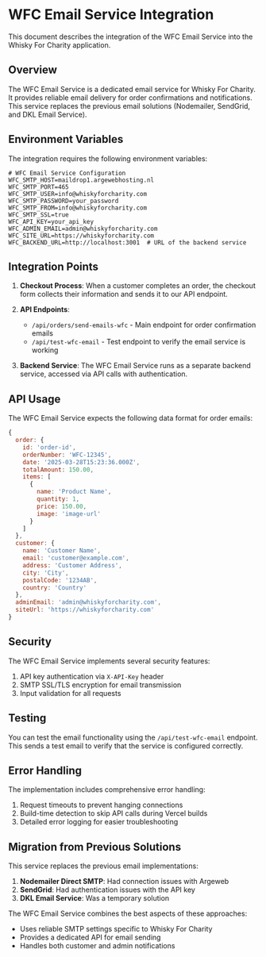 # WFC Email Service Integration

This document describes the integration of the WFC Email Service into the Whisky For Charity application.

## Overview

The WFC Email Service is a dedicated email service for Whisky For Charity. It provides reliable email delivery for order confirmations and notifications. This service replaces the previous email solutions (Nodemailer, SendGrid, and DKL Email Service).

## Environment Variables

The integration requires the following environment variables:

```env
# WFC Email Service Configuration
WFC_SMTP_HOST=maildrop1.argewebhosting.nl
WFC_SMTP_PORT=465
WFC_SMTP_USER=info@whiskyforcharity.com
WFC_SMTP_PASSWORD=your_password
WFC_SMTP_FROM=info@whiskyforcharity.com
WFC_SMTP_SSL=true
WFC_API_KEY=your_api_key
WFC_ADMIN_EMAIL=admin@whiskyforcharity.com
WFC_SITE_URL=https://whiskyforcharity.com
WFC_BACKEND_URL=http://localhost:3001  # URL of the backend service
```

## Integration Points

1. **Checkout Process**: When a customer completes an order, the checkout form collects their information and sends it to our API endpoint.

2. **API Endpoints**: 
   - `/api/orders/send-emails-wfc` - Main endpoint for order confirmation emails
   - `/api/test-wfc-email` - Test endpoint to verify the email service is working

3. **Backend Service**: The WFC Email Service runs as a separate backend service, accessed via API calls with authentication.

## API Usage

The WFC Email Service expects the following data format for order emails:

```javascript
{
  order: {
    id: 'order-id',
    orderNumber: 'WFC-12345',
    date: '2025-03-28T15:23:36.000Z',
    totalAmount: 150.00,
    items: [
      {
        name: 'Product Name',
        quantity: 1,
        price: 150.00,
        image: 'image-url'
      }
    ]
  },
  customer: {
    name: 'Customer Name',
    email: 'customer@example.com',
    address: 'Customer Address',
    city: 'City',
    postalCode: '1234AB',
    country: 'Country'
  },
  adminEmail: 'admin@whiskyforcharity.com',
  siteUrl: 'https://whiskyforcharity.com'
}
```

## Security

The WFC Email Service implements several security features:

1. API key authentication via `X-API-Key` header
2. SMTP SSL/TLS encryption for email transmission
3. Input validation for all requests

## Testing

You can test the email functionality using the `/api/test-wfc-email` endpoint. This sends a test email to verify that the service is configured correctly.

## Error Handling

The implementation includes comprehensive error handling:

1. Request timeouts to prevent hanging connections
2. Build-time detection to skip API calls during Vercel builds
3. Detailed error logging for easier troubleshooting

## Migration from Previous Solutions

This service replaces the previous email implementations:

1. **Nodemailer Direct SMTP**: Had connection issues with Argeweb
2. **SendGrid**: Had authentication issues with the API key
3. **DKL Email Service**: Was a temporary solution

The WFC Email Service combines the best aspects of these approaches:

- Uses reliable SMTP settings specific to Whisky For Charity
- Provides a dedicated API for email sending
- Handles both customer and admin notifications 
